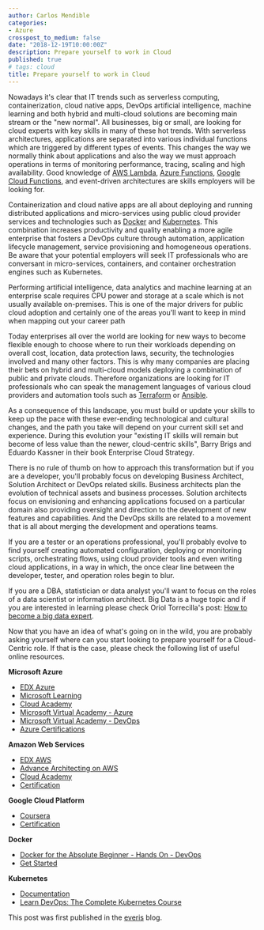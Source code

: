 ```yaml
---
author: Carlos Mendible
categories:
- Azure
crosspost_to_medium: false
date: "2018-12-19T10:00:00Z"
description: Prepare yourself to work in Cloud
published: true
# tags: cloud
title: Prepare yourself to work in Cloud
---
```


Nowadays it's clear that IT trends such as serverless computing, containerization, cloud native apps, DevOps artificial intelligence, machine learning and both hybrid and multi-cloud solutions are becoming main stream or the "new normal". All businesses, big or small, are looking for cloud experts with key skills in many of these hot trends.
With serverless architectures, applications are separated into various individual functions which are triggered by different types of events. This changes the way we normally think about applications and also the way we must approach operations in terms of monitoring performance, tracing, scaling and high availability. Good knowledge of [AWS Lambda](https://aws.amazon.com/es/lambda), [Azure Functions](https://azure.microsoft.com/es-es/services/functions/), [Google Cloud Functions](https://cloud.google.com/functions/), and event-driven architectures are skills employers will be looking for.

Containerization and cloud native apps are all about deploying and running distributed applications and micro-services using public cloud provider services and technologies such as [Docker](https://www.docker.com/) and [Kubernetes](https://kubernetes.io/). This combination increases productivity and quality enabling a more agile enterprise that fosters a DevOps culture through automation, application lifecycle management, service provisioning and homogeneous operations. Be aware that your potential employers will seek IT professionals who are conversant in micro-services, containers, and container orchestration engines such as Kubernetes.

Performing artificial intelligence, data analytics and machine learning at an enterprise scale requires CPU power and storage at a scale which is not usually available on-premises. This is one of the major drivers for public cloud adoption and certainly one of the areas you'll want to keep in mind when mapping out your career path

Today enterprises all over the world are looking for new ways to become flexible enough to choose where to run their workloads depending on overall cost, location, data protection laws, security, the technologies involved and many other factors. This is why many companies are placing their bets on hybrid and multi-cloud models deploying a combination of public and private clouds. Therefore organizations are looking for IT professionals who can speak the management languages of various cloud providers and automation tools such as [Terraform](https://www.terraform.io/) or [Ansible](https://www.terraform.io/).

As a consequence of this landscape, you must build or update your skills to keep up the pace with these ever-ending technological and cultural changes, and the path you take will depend on your current skill set and experience. During this evolution your "existing IT skills will remain but become of less value than the newer, cloud-centric skills", Barry Brigs and Eduardo Kassner in their book Enterprise Cloud Strategy.

There is no rule of thumb on how to approach this transformation but if you are a developer, you'll probably focus on developing Business Architect, Solution Architect or DevOps related skills. Business architects plan the evolution of technical assets and business processes. Solution architects focus on envisioning and enhancing applications focused on a particular domain also providing oversight and direction to the development of new features and capabilities. And the DevOps skills are related to a movement that is all about merging the development and operations teams.

If you are a tester or an operations professional, you'll probably evolve to find yourself creating automated configuration, deploying or monitoring scripts, orchestrating flows, using cloud provider tools and even writing cloud applications, in a way in which, the once clear line between the developer, tester, and operation roles begin to blur.

If you are a DBA, statistician or data analyst you'll want to focus on the roles of a data scientist or information architect. Big Data is a huge topic and if you are interested in learning please check Oriol Torrecilla's post: [How to become a big data expert](https://blog.everis.com/en/blog/technology/how-become-big-data-expert).

Now that you have an idea of what's going on in the wild, you are probably asking yourself where can you start looking to prepare yourself for a Cloud-Centric role. If that is the case, please check the following list of useful online resources.

**Microsoft Azure**

* [EDX Azure](https://www.edx.org/learn/azure)
* [Microsoft Learning](https://docs.microsoft.com/en-us/learn/azure)
* [Cloud Academy](https://cloudacademy.com/library/azure/)
* [Microsoft Virtual Academy - Azure](https://mva.microsoft.com/product-training/microsoft-azure#!lang=1033)
* [Microsoft Virtual Academy - DevOps](https://mva.microsoft.com/training-topics/devops#!lang=1033)
* [Azure Certifications](https://www.microsoft.com/en-us/learning/azure-exams.aspx)

**Amazon Web Services**

* [EDX AWS](https://www.edx.org/school/aws)
* [Advance Architecting on AWS](https://aws.amazon.com/training/course-descriptions/advanced-architecting/?nc1=h_ls)
* [Cloud Academy](https://cloudacademy.com/library/amazon-web-services/)
* [Certification](https://aws.amazon.com/certification/)

**Google Cloud Platform**

* [Coursera](https://www.coursera.org/googlecloud)
* [Certification](https://cloud.google.com/certification/)

**Docker**

* [Docker for the Absolute Beginner - Hands On - DevOps](https://www.udemy.com/learn-docker)
* [Get Started](https://docs.docker.com/get-started/)

**Kubernetes**

* [Documentation](https://kubernetes.io/docs/home/?path=users&persona=app-developer&level=foundational)
* [Learn DevOps: The Complete Kubernetes Course](https://www.udemy.com/learn-devops-the-complete-kubernetes-course)

This post was first published in the <a href="https://carlos.mendible.com/2018/11/18/develop-and-build-aspnetcore-applications-to-run-on-kubernetes-with-draft/" data-href="https://carlos.mendible.com/2018/11/18/develop-and-build-aspnetcore-applications-to-run-on-kubernetes-with-draft/" rel="canonical nofollow noopener" target="_blank">everis</a> blog.